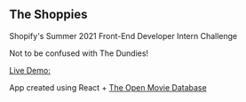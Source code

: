 ## The Shoppies

Shopify's Summer 2021 Front-End Developer Intern Challenge

Not to be confused with The Dundies!

[Live Demo:](https://dermansultan.github.io/TheShoppies/)

App created using React + [The Open Movie Database](http://www.omdbapi.com/) 

